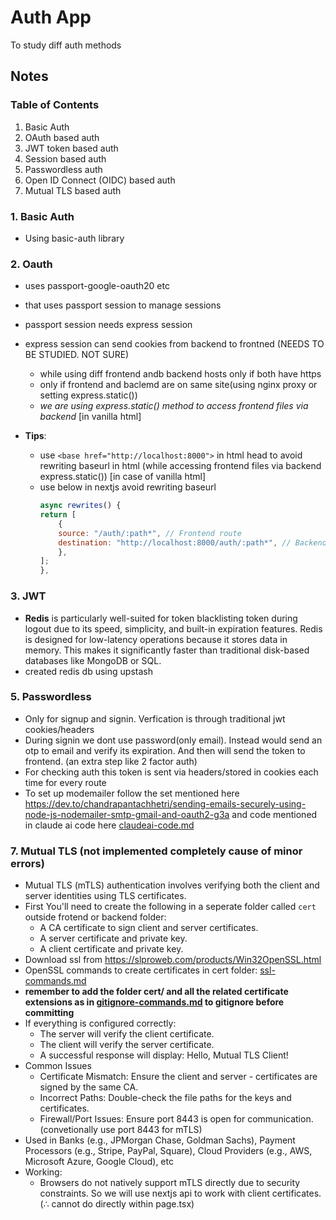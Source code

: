 # Auth App

To study diff auth methods

## Notes

### Table of Contents

1. Basic Auth
2. OAuth based auth
3. JWT token based auth
4. Session based auth
5. Passwordless auth
6. Open ID Connect (OIDC) based auth
7. Mutual TLS based auth

### 1. Basic Auth

- Using basic-auth library

### 2. Oauth

- uses passport-google-oauth20 etc
- that uses passport session to manage sessions
- passport session needs express session
- express session can send cookies from backend to frontned (NEEDS TO BE STUDIED. NOT SURE)

  - while using diff frontend andb backend hosts only if both have https
  - only if frontend and baclemd are on same site(using nginx proxy or setting express.static())
  - _we are using express.static() method to access frontend files via backend_ [in vanilla html]

- **Tips**:
  - use `<base href="http://localhost:8000">` in html head to avoid rewriting baseurl in html (while accessing frontend files via backend express.static()) [in case of vanilla html]
  - use below in nextjs avoid rewriting baseurl
    ```js
    async rewrites() {
    return [
        {
        source: "/auth/:path*", // Frontend route
        destination: "http://localhost:8000/auth/:path*", // Backend route
        },
    ];
    },
    ```

### 3. JWT

- **Redis** is particularly well-suited for token blacklisting token during logout due to its speed, simplicity, and built-in expiration features. Redis is designed for low-latency operations because it stores data in memory. This makes it significantly faster than traditional disk-based databases like MongoDB or SQL.
- created redis db using upstash

### 5. Passwordless

- Only for signup and signin. Verfication is through traditional jwt cookies/headers
- During signin we dont use password(only email). Instead would send an otp to email and verify its expiration. And then will send the token to frontend. (an extra step like 2 factor auth)
- For checking auth this token is sent via headers/stored in cookies each time for every route
- To set up modemailer follow the set mentioned here https://dev.to/chandrapantachhetri/sending-emails-securely-using-node-js-nodemailer-smtp-gmail-and-oauth2-g3a and code mentioned in claude ai code here [claudeai-code.md](./claudeai-code.md)

### 7. Mutual TLS (not implemented completely cause of minor errors)

- Mutual TLS (mTLS) authentication involves verifying both the client and server identities using TLS certificates.
- First You'll need to create the following in a seperate folder called `cert` outside frotend or backend folder:
  - A CA certificate to sign client and server certificates.
  - A server certificate and private key.
  - A client certificate and private key.
- Download ssl from https://slproweb.com/products/Win32OpenSSL.html
- OpenSSL commands to create certificates in cert folder: [ssl-commands.md](./ssl-commands.md)
- **remember to add the folder cert/ and all the related certificate extensions as in [gitignore-commands.md](./gitignore-commands.md) to gitignore before committing**
- If everything is configured correctly:
  - The server will verify the client certificate.
  - The client will verify the server certificate.
  - A successful response will display: Hello, Mutual TLS Client!
- Common Issues
  - Certificate Mismatch: Ensure the client and server - certificates are signed by the same CA.
  - Incorrect Paths: Double-check the file paths for the keys and certificates.
  - Firewall/Port Issues: Ensure port 8443 is open for communication.(convetionally use port 8443 for mTLS)
- Used in Banks (e.g., JPMorgan Chase, Goldman Sachs), Payment Processors (e.g., Stripe, PayPal, Square), Cloud Providers (e.g., AWS, Microsoft Azure, Google Cloud), etc
- Working:
  - Browsers do not natively support mTLS directly due to security constraints. So we will use nextjs api to work with client certificates. (∴ cannot do directly within page.tsx)

